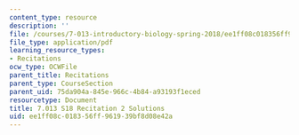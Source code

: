 ```yaml
---
content_type: resource
description: ''
file: /courses/7-013-introductory-biology-spring-2018/ee1ff08c018356ff961939bf8d08e42a_MIT7_013s18R2S.pdf
file_type: application/pdf
learning_resource_types:
- Recitations
ocw_type: OCWFile
parent_title: Recitations
parent_type: CourseSection
parent_uid: 75da904a-845e-966c-4b84-a93193f1eced
resourcetype: Document
title: 7.013 S18 Recitation 2 Solutions
uid: ee1ff08c-0183-56ff-9619-39bf8d08e42a
---
```

